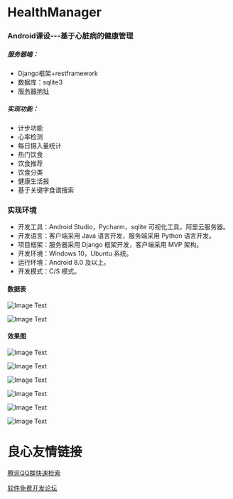 # HealthManager
### Android课设---基于心脏病的健康管理

##### 服务器端：

* Django框架+restframework
* 数据库：sqlite3
* [服务器地址](https://github.com/wangyufei1006/HealthManagerWeb.git)

##### 实现功能：

* 计步功能
* 心率检测
* 每日摄入量统计
* 热门饮食
* 饮食推荐
* 饮食分类
* 健康生活报
* 基于关键字食谱搜索

### 实现环境

* 开发工具：Android Studio，Pycharm，sqlite 可视化工具，阿里云服务器。 
* 开发语言：客户端采用 Java 语言开发，服务端采用 Python 语言开发。 
* 项目框架：服务器采用 Django 框架开发，客户端采用 MVP 架构。 
* 开发环境：Windows 10，Ubuntu 系统。 
* 运行环境：Android 8.0 及以上。 
* 开发模式：C/S 模式。 

#### 数据表

![Image Text](https://raw.github.com/McFlyWYF/HealthManager/master/img/1562243285629.png)

![Image Text](https://raw.github.com/McFlyWYF/HealthManager/master/img/1562243299200.png)

#### 效果图

![Image Text](https://raw.github.com/McFlyWYF/HealthManager/master/img/1562243351736.png)

![Image Text](https://raw.github.com/McFlyWYF/HealthManager/master/img/1562243371414.png)

![Image Text](https://raw.github.com/McFlyWYF/HealthManager/master/img/1562243387464.png)

![Image Text](https://raw.github.com/McFlyWYF/HealthManager/master/img/1562243407753.png)

![Image Text](https://raw.github.com/McFlyWYF/HealthManager/master/img/1562243420425.png)

![Image Text](https://raw.github.com/McFlyWYF/HealthManager/master/img/1562243433151.png)

 # 良心友情链接

[腾讯QQ群快速检索](http://u.720life.cn/s/8cf73f7c)

[软件免费开发论坛](http://u.720life.cn/s/bbb01dc0)